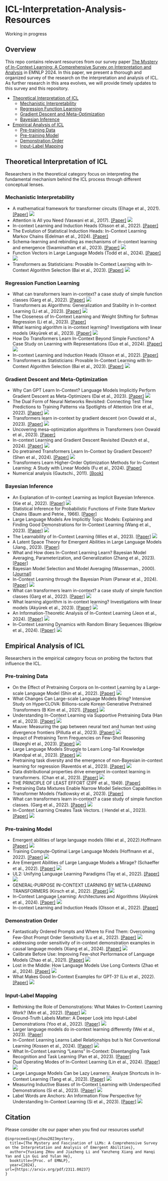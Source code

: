 # ICL-Interpretation-Analysis-Resources
Working in progress

## Overview
This repo contains relevant resources from our survey paper [The Mystery of In-Context Learning: A Comprehensive Survey on Interpretation and Analysis](https://arxiv.org/pdf/2311.00237) in EMNLP 2024. In this paper, we present a thorough and organized survey of the research on the interpretation and analysis of ICL. As further research in this area evolves, we will provide timely updates to this survey and this repository.


- [Theoretical Interpretation of ICL](#theoretical-interpretation-of-icl)
    - [Mechanistic Interpretability](#mechanistic-interpretability)
    - [Regression Function Learning](#regression-function-learning)
    - [Gradient Descent and Meta-Optimization](#gradient-descent-and-meta-optimization)
    - [Bayesian Inference](#bayesian-inference)
- [Empirical Analysis of ICL](#empirical-analysis-of-icl)
    - [Pre-training Data](#pre-training-data)
    - [Pre-training Model](#pre-training-model)
    - [Demonstration Order](#demonstration-order)
    - [Input-Label Mapping](#input-label-mapping)

## Theoretical Interpretation of ICL
Researchers in the theoretical category focus on interpreting the fundamental mechanism behind the ICL process through different conceptual lenses.
### Mechanistic Interpretability
* A mathematical framework for transformer circuits (Elhage et al., 2021).
  [[Paper]](https://transformer-circuits.pub/2021/framework/index.html)
  ![](https://img.shields.io/badge/AnthropicBlog%202021-olive)
* Attention is All you Need (Vaswani et al., 2017).
  [[Paper]](https://proceedings.neurips.cc/paper_files/paper/2017/file/3f5ee243547dee91fbd053c1c4a845aa-Paper.pdf)
  ![](https://img.shields.io/badge/NeurIPS%202017-purple)
* In-context Learning and Induction Heads (Olsson et al., 2022).
  [[Paper]](https://arxiv.org/abs/2209.11895)
* The Evolution of Statistical Induction Heads: In-Context Learning Markov Chains (Edelman et al., 2024).
  [[Paper]](https://arxiv.org/pdf/2402.11004)
* Schema-learning and rebinding as mechanisms of in-context learning and emergence (Swaminathan et al., 2023).
  [[Paper]](https://arxiv.org/pdf/2311.08360)
  ![](https://img.shields.io/badge/NeurIPS%202023-purple)
* Function Vectors in Large Language Models (Todd et al., 2024).
  [[Paper]](https://arxiv.org/pdf/2310.15213)
  ![](https://img.shields.io/badge/ICLR%202024-green)
* Transformers as Statisticians: Provable In-Context Learning with In-Context Algorithm Selection (Bai et al., 2023).
  [[Paper]](https://proceedings.neurips.cc/paper_files/paper/2023/file/b2e63e36c57e153b9015fece2352a9f9-Paper-Conference.pdf)
  ![](https://img.shields.io/badge/NeurIPS%202023-purple)
### Regression Function Learning
* What can transformers learn in-context? a case study of simple function classes (Garg et al., 2022).
  [[Paper]](https://openreview.net/pdf?id=flNZJ2eOet)
  ![](https://img.shields.io/badge/NeurIPS%202022-purple)
* Transformers as Algorithms: Generalization and Stability in In-context Learning (Li et al., 2023).
  [[Paper]](https://openreview.net/pdf?id=CgB7wCExOF)
  ![](https://img.shields.io/badge/ICML%202023-navy)
* The Closeness of In-Context Learning and Weight Shifting for Softmax Regression (Li et al., 2023).
  [[Paper]](https://arxiv.org/pdf/2304.13276.pdf)
* What learning algorithm is in-context learning? Investigations with linear models (Akyürek et al., 2023).
  [[Paper]](https://openreview.net/pdf?id=0g0X4H8yN4I)
  ![](https://img.shields.io/badge/ICLR%202023-green)
* How Do Transformers Learn In-Context Beyond Simple Functions? A Case Study on Learning with Representations (Guo et al., 2024).
  [[Paper]](https://openreview.net/pdf?id=ikwEDva1JZ)
  ![](https://img.shields.io/badge/ICLR%202024-green)
* In-context Learning and Induction Heads (Olsson et al., 2022).
  [[Paper]](https://arxiv.org/abs/2209.11895)
* Transformers as Statisticians: Provable In-Context Learning with In-Context Algorithm Selection (Bai et al., 2023).
  [[Paper]](https://proceedings.neurips.cc/paper_files/paper/2023/file/b2e63e36c57e153b9015fece2352a9f9-Paper-Conference.pdf)
  ![](https://img.shields.io/badge/NeurIPS%202023-purple)
### Gradient Descent and Meta-Optimization
* Why Can GPT Learn In-Context? Language Models Implicitly Perform Gradient Descent as Meta-Optimizers (Dai et al., 2023).
  [[Paper]](https://aclanthology.org/2023.findings-acl.247.pdf)
  ![](https://img.shields.io/badge/ACL%202023-brown)
* The Dual Form of Neural Networks Revisited: Connecting Test Time Predictions to Training Patterns via Spotlights of Attention (Irie et al., 2022).
  [[Paper]](https://proceedings.mlr.press/v162/irie22a/irie22a.pdf)
  ![](https://img.shields.io/badge/NeurIPS%202022-purple)
* Transformers learn in-context by gradient descent (von Oswald et al., 2023).
  [[Paper]](https://proceedings.mlr.press/v202/von-oswald23a/von-oswald23a.pdf)
  ![](https://img.shields.io/badge/ICML%202023-navy)
* Uncovering mesa-optimization algorithms in Transformers (von Oswald et al., 2023).
  [[Paper]](https://arxiv.org/abs/2309.05858)
* In-context Learning and Gradient Descent Revisited (Deutch et al., 2024).
  [[Paper]](https://arxiv.org/pdf/2311.07772v4)
  ![](https://img.shields.io/badge/NAACL%202024-red)
* Do pretrained Transformers Learn In-Context by Gradient Descent? (Shen et al., 2024).
  [[Paper]](https://arxiv.org/pdf/2310.08540v5)
  ![](https://img.shields.io/badge/ICML%202024-navy)
* Transformers Learn Higher-Order Optimization Methods for In-Context Learning: A Study with Linear Models (Fu et al., 2024).
  [[Paper]](https://arxiv.org/pdf/2310.17086)
* Numerical analysis (Gautschi., 2011).
  [[Book]](https://books.google.co.uk/books?hl=en&lr=&id=-fgjJF9yAIwC&oi=fnd&pg=PR7&ots=CTbDNPLltY&sig=AkkgsrA_DH502obLg2uXp4W5L6g&redir_esc=y#v=onepage&q&f=false)
### Bayesian Inference
* An Explanation of In-context Learning as Implicit Bayesian Inference. (Xie et al., 2022).
  [[Paper]](https://openreview.net/pdf?id=RdJVFCHjUMI)
  ![](https://img.shields.io/badge/ICLR%202022-green)
* Statistical Inference for Probabilistic Functions of Finite State Markov Chains (Baum and Petrie., 1966).
  [[Paper]](https://api.semanticscholar.org/CorpusID:120208815)
* Large Language Models Are Implicitly Topic Models: Explaining and Finding Good Demonstrations for In-Context Learning (Wang et al., 2023).
  [[Paper]](https://openreview.net/pdf?id=HCkI1b6ksc)
  ![](https://img.shields.io/badge/ICML%202023-navy)
* The Learnability of In-Context Learning (Wies et al., 2023).
  [[Paper]](https://openreview.net/pdf?id=f3JNQd7CHM#:~:text=We%20use%20our%20framework%20in,are%20unchanged%20and%20the%20input)
  ![](https://img.shields.io/badge/NeurIPS%202023-purple)
* A Latent Space Theory for Emergent Abilities in Large Language Models (Jiang., 2023).
  [[Paper]](https://arxiv.org/abs/2304.09960)
* What and How does In-Context Learning Learn? Bayesian Model Averaging, Parameterization, and Generalization (Zhang
et al., 2023).
  [[Paper]](https://arxiv.org/abs/2305.19420)
* Bayesian Model Selection and Model Averaging (Wasserman., 2000).
  [[Journal]](https://api.semanticscholar.org/CorpusID:11273095)
* In-Context Learning through the Bayesian Prism (Panwar et al., 2024).
  [[Paper]](https://arxiv.org/pdf/2306.04891)
  ![](https://img.shields.io/badge/ICLR%202024-green)  
* What can transformers learn in-context? a case study of simple function classes (Garg et al., 2022).
  [[Paper]](https://arxiv.org/abs/2208.01066)
  ![](https://img.shields.io/badge/NeurIPS%202022-purple)
* What learning algorithm is in-context learning? Investigations with linear models (Akyürek et al., 2023).
  [[Paper]](https://openreview.net/pdf?id=0g0X4H8yN4I)
  ![](https://img.shields.io/badge/ICLR%202023-green)
* An Information-Theoretic Analysis of In-Context Learning (Jeon et al., 2024).
  [[Paper]](https://openreview.net/pdf?id=NQn2tYLv5I)
  ![](https://img.shields.io/badge/ICML%202024-navy)
* In-Context Learning Dynamics with Random Binary Sequences (Bigelow et al., 2024).
  [[Paper]](https://arxiv.org/pdf/2310.17639)
  ![](https://img.shields.io/badge/ICLR%202024-green)
## Empirical Analysis of ICL
Researchers in the empirical category focus on probing the factors that influence the ICL.
### Pre-training Data
* On the Effect of Pretraining Corpora on In-context Learning by a Large-scale Language Model (Shin et al., 2022).
  [[Paper]](https://aclanthology.org/2022.naacl-main.380.pdf)
  ![](https://img.shields.io/badge/NAACL%202022-red)
* What Changes Can Large-scale Language Models Bring? Intensive Study on HyperCLOVA: Billions-scale Korean Generative Pretrained Transformers (B Kim et al., 2021).
  [[Paper]](https://arxiv.org/abs/2109.04650)
  ![](https://img.shields.io/badge/EMNLP%202021-yellow)
* Understanding In-Context Learning via Supportive Pretraining Data (Han et al., 2023).
  [[Paper]](https://arxiv.org/abs/2306.15091)
  ![](https://img.shields.io/badge/ACL%202023-brown)
* Mauve: Measuring the gap between neural text and human text using divergence frontiers (Pillutla et al., 2023).
  [[Paper]](https://arxiv.org/abs/2102.01454)
  ![](https://img.shields.io/badge/NeurIPS%202021-purple)
* Impact of Pretraining Term Frequencies on Few-Shot Reasoning (Razeghi et al., 2023).
  [[Paper]](https://arxiv.org/pdf/2202.07206)
  ![](https://img.shields.io/badge/Findings_Of_EMNLP%202022-yellow)
* Large Language Models Struggle to Learn Long-Tail Knowledge (Kandpal et al., 2023).
  [[Paper]](https://proceedings.mlr.press/v202/kandpal23a.html)
  ![](https://img.shields.io/badge/PMLR%202023-brown)
* Pretraining task diversity and the emergence of non-Bayesian in-context learning for regression (Raventós et al., 2023).
  [[Paper]](https://proceedings.neurips.cc/paper_files/paper/2023/hash/2e10b2c2e1aa4f8083c37dfe269873f8-Abstract-Conference.html)
  ![](https://img.shields.io/badge/NeurIPS%202023-purple)
* Data distributional properties drive emergent in-context learning in transformers. (Chan et al., 2023).
  [[Paper]](https://arxiv.org/pdf/2205.05055)
  ![](https://img.shields.io/badge/NeurIPS%202022-purple)
* THE PRINCIPLE OF LEAST EFFORT (ZIPF et al., 1949).
  [[Paper]](https://wli-zipf.upc.edu/pdf/zipf49-toc.pdf)
* Pretraining Data Mixtures Enable Narrow Model Selection Capabilities in Transformer Models (Yadlowsky et al., 2023).
  [[Paper]](https://wli-zipf.upc.edu/pdf/zipf49-toc.pdf)
* What can transformers learn in-context? a case study of simple function classes. (Garg et al., 2022).
  [[Paper]](https://arxiv.org/abs/2208.01066)
  ![](https://img.shields.io/badge/NeurIPS%202022-purple)
* In-Context Learning Creates Task Vectors. ( Hendel et al., 2023).
  [[Paper]](https://arxiv.org/pdf/2310.15916)
  ![](https://img.shields.io/badge/NeurIPS%202022ffff-purple)
  

### Pre-training Model
* Emergent abilities of large language models (Wei et al., 2022).Hoffmann  [[Paper]](https://openreview.net/pdf?id=yzkSU5zdwD)
  ![](https://img.shields.io/badge/TMLR%202022-navy)
* Training Compute-Optimal Large Language Models (Hoffmann et al., 2022).
  [[Paper]](https://arxiv.org/pdf/2203.15556)
  ![](https://img.shields.io/badge/NeurIPS%202022-purple)
* Are Emergent Abilities of Large Language Models a Mirage? (Schaeffer et al., 2022).
  [[Paper]](https://proceedings.neurips.cc/paper_files/paper/2023/file/adc98a266f45005c403b8311ca7e8bd7-Paper-Conference.pdf)
  ![](https://img.shields.io/badge/NeurIPS%202023-purple)
* UL2: Unifying Language Learning Paradigms (Tay et al., 2022).
  [[Paper]](https://arxiv.org/pdf/2205.05131)
  ![](https://img.shields.io/badge/ICLR%202023-green)
* GENERAL-PURPOSE IN-CONTEXT LEARNING BY META-LEARNING TRANSFORMERS (Kirsch et al., 2022).
  [[Paper]](https://arxiv.org/pdf/2212.04458)
  ![](https://img.shields.io/badge/NeurIPS_Workshop%202022-purple)
* In-Context Language Learning: Architectures and Algorithms (Akyürek et al., 2024).
  [[Paper]](https://arxiv.org/pdf/2401.12973)
  ![](https://img.shields.io/badge/ICML%202024-navy)
* In-context Learning and Induction Heads (Olsson et al., 2022).
  [[Paper]](https://arxiv.org/pdf/2209.11895)
  


### Demonstration Order
* Fantastically Ordered Prompts and Where to Find Them: Overcoming Few-Shot Prompt Order Sensitivity (Lu et al., 2022).
  [[Paper]](https://aclanthology.org/2022.acl-long.556.pdf)
  ![](https://img.shields.io/badge/ACL%202022-brown)
* addressing order sensitivity of in-context demonstration examples in causal language models (Xiang et al., 2024).
  [[Paper]](https://aclanthology.org/2024.findings-acl.386/)
  ![](https://img.shields.io/badge/Findings_Of_ACL%202024-brown)
* Calibrate Before Use: Improving Few-shot Performance of Language Models (Zhao et al., 2021).
  [[Paper]](https://proceedings.mlr.press/v139/zhao21c.html)
  ![](https://img.shields.io/badge/PMLR%202021-brown)
* Lost in the Middle: How Language Models Use Long Contexts (Zhao et al., 2024).
  [[Paper]](https://direct.mit.edu/tacl/article/doi/10.1162/tacl_a_00638/119630)
  ![](https://img.shields.io/badge/TACL%202024-brown)
* What Makes Good In-Context Examples for GPT-3? (Liu et al., 2022).
  [[Paper]](https://arxiv.org/abs/2101.06804)
  ![](https://img.shields.io/badge/DeeLIO%202022-brown)

  

### Input-Label Mapping
* Rethinking the Role of Demonstrations: What Makes In-Context Learning Work? (Min et al., 2022).
  [[Paper]](https://arxiv.org/pdf/2202.12837)
  ![](https://img.shields.io/badge/EMNLP%202022-yellow)
* Ground-Truth Labels Matter: A Deeper Look into Input-Label Demonstrations (Yoo et al., 2022).
  [[Paper]](https://arxiv.org/pdf/2205.12685)
  ![](https://img.shields.io/badge/EMNLP%202022-yellow)
* Larger language models do in-context learning differently (Wei et al., 2023).
  [[Paper]](https://arxiv.org/pdf/2303.03846)
* In-Context Learning Learns Label Relationships but Is Not Conventional Learning (Kossen et al., 2024).
  [[Paper]](https://arxiv.org/pdf/2307.12375)
  ![](https://img.shields.io/badge/ICLR%202024-green)
* What In-Context Learning “Learns” In-Context: Disentangling Task Recognition and Task Learning (Pan et al., 2023).
  [[Paper]](https://www.proquest.com/openview/6417558c5f0a0d6840ee9442822ab099/1?pq-origsite=gscholar&cbl=18750&diss=y)
* Dual Operating Modes of In-Context Learning (Lin et al., 2024).
  [[Paper]](https://arxiv.org/pdf/2402.18819)
  ![](https://img.shields.io/badge/PMLR%202024-brown)
* Large Language Models Can be Lazy Learners: Analyze Shortcuts in In-Context Learning (Tang et al., 2023).
  [[Paper]](https://arxiv.org/pdf/2305.17256)
  ![](https://img.shields.io/badge/Findings_Of_ACL%202023-brown)
* Measuring Inductive Biases of In-Context Learning with Underspecified Demonstrations (Si et al., 2023).
  [[Paper]](https://arxiv.org/pdf/2305.13299)
  ![](https://img.shields.io/badge/ACL%202023-brown)
* Label Words are Anchors: An Information Flow Perspective for Understanding In-Context Learning (Si et al., 2023).
  [[Paper]](https://arxiv.org/pdf/2305.14160)
  ![](https://img.shields.io/badge/EMNLP%202023-yellow)



## Citation

Please consider cite our paper when you find our resources useful!
```
@inproceedings{zhou2023mystery,
  title={The Mystery and Fascination of LLMs: A Comprehensive Survey on the Interpretation and Analysis of Emergent Abilities},
  author={Yuxiang ZHou and Jiazheng Li and Yanzheng Xiang and Hanqi Yan and Lin Gui and Yulan He},
  booktitle={Proc. of EMNLP},
  year={2024},
url={https://arxiv.org/pdf/2311.00237}
}
```
